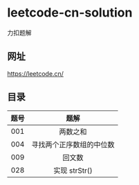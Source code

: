 # leetcode-cn-solution
力扣题解
## 网址
https://leetcode.cn/

## 目录

| 题号 | 题解 | 
| :----: | :----: | 
| 001 | 两数之和 | 
| 004 | 寻找两个正序数组的中位数 | 
| 009 | 回文数 | 
| 028 | 实现 strStr() | 